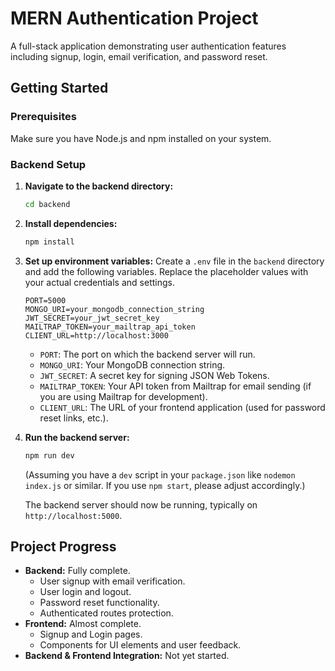 # MERN Authentication Project

A full-stack application demonstrating user authentication features including signup, login, email verification, and password reset.

## Getting Started

### Prerequisites

Make sure you have Node.js and npm installed on your system.

### Backend Setup

1.  **Navigate to the backend directory:**
    ```bash
    cd backend
    ```

2.  **Install dependencies:**
    ```bash
    npm install
    ```

3.  **Set up environment variables:**
    Create a `.env` file in the `backend` directory and add the following variables. Replace the placeholder values with your actual credentials and settings.
    ```env
    PORT=5000
    MONGO_URI=your_mongodb_connection_string
    JWT_SECRET=your_jwt_secret_key
    MAILTRAP_TOKEN=your_mailtrap_api_token
    CLIENT_URL=http://localhost:3000 
    ```
    *   `PORT`: The port on which the backend server will run.
    *   `MONGO_URI`: Your MongoDB connection string.
    *   `JWT_SECRET`: A secret key for signing JSON Web Tokens.
    *   `MAILTRAP_TOKEN`: Your API token from Mailtrap for email sending (if you are using Mailtrap for development).
    *   `CLIENT_URL`: The URL of your frontend application (used for password reset links, etc.).

4.  **Run the backend server:**
    ```bash
    npm run dev
    ```
    (Assuming you have a `dev` script in your `package.json` like `nodemon index.js` or similar. If you use `npm start`, please adjust accordingly.)

    The backend server should now be running, typically on `http://localhost:5000`.

## Project Progress

*   **Backend:** Fully complete.
    *   User signup with email verification.
    *   User login and logout.
    *   Password reset functionality.
    *   Authenticated routes protection.
*   **Frontend:** Almost complete.
    *   Signup and Login pages.
    *   Components for UI elements and user feedback.
*   **Backend & Frontend Integration:** Not yet started.

